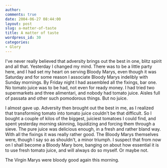 ```yaml
---
author:
comments: true
date: 2004-06-27 08:44:00
layout: post
slug: a-matter-of-taste
title: A matter of taste
wordpress_id: 30
categories:
- Glory
---
```


I've never really believed that adversity brings out the best in one, blitz spirit and all that. Yesterday I changed my mind. There was to be a little party here, and I had set my heart on serving  Bloody Marys, even though it was Saturday and for some reason I associate Bloody Marys indelibly with Sunday mornings. By Friday night I had assembled all the fixings, bar one. No tomato juice was to be had, not even for ready money. I had tried two supermarkets and three alimentari, and nobody had tomato juice. Aisles full of passata and other such pomodorous  things. But no juice.

I almost gave up. Adversity then brought out the best in me, as I realized that transforming tomato into tomato juice couldn't be that difficult. So I bought a couple of kilos of the biggest, juiciest tomatoes I could find, and spent yesterday morning skinning, liquidizing and forcing them through a sieve. The pure juice was delicious enough, in a fresh and rather bland way. With all the fixings it was really rather good. The Bloody Marys themselves were, though I say so as shouldn't, a minor triumph. I suspect that from now on I shall become a Bloody Mary bore, banging on about how essential it is to use fresh tomato juice, and will always do so myself. Or maybe not.

The Virgin Marys were bloody good again this morning.
